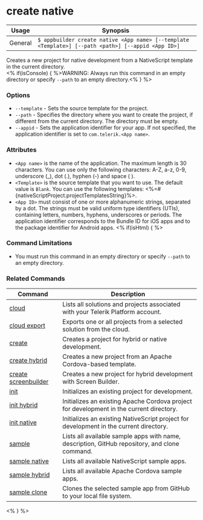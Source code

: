 create native
==========

Usage | Synopsis
------|-------
General | `$ appbuilder create native <App name> [--template <Template>] [--path <path>] [--appid <App ID>]`

Creates a new project for native development from a NativeScript template in the current directory.  
<% if(isConsole) { %>WARNING: Always run this command in an empty directory or specify `--path` to an empty directory.<% } %>
### Options
* `--template` - Sets the source template for the project.
* `--path` - Specifies the directory where you want to create the project, if different from the current directory. The directory must be empty.
* `--appid` - Sets the application identifier for your app. If not specified, the application identifier is set to `com.telerik.<App name>`. 

### Attributes
* `<App name>` is the name of the application. The maximum length is 30 characters. You can use only the following characters: A-Z, a-z, 0-9, underscore (_), dot (.), hyphen (-) and space ( ).
* `<Template>` is the source template that you want to use. The default value is `Blank`. You can use the following templates: <%=#{nativeScriptProject.projectTemplatesString}%>.
* `<App ID>` must consist of one or more alphanumeric strings, separated by a dot. The strings must be valid uniform type identifiers (UTIs), containing letters, numbers, hyphens, underscores or periods. The application identifier corresponds to the Bundle ID for iOS apps and to the package identifier for Android apps. 
<% if(isHtml) { %>
### Command Limitations

* You must run this command in an empty directory or specify `--path` to an empty directory.

### Related Commands

Command | Description
----------|----------
[cloud](cloud.html) | Lists all solutions and projects associated with your Telerik Platform account.
[cloud export](cloud-export.html) | Exports one or all projects from a selected solution from the cloud.
[create](create.html) | Creates a project for hybrid or native development.
[create hybrid](create-hybrid.html) | Creates a new project from an Apache Cordova-based template.
[create screenbuilder](create-screenbuilder.html) | Creates a new project for hybrid development with Screen Builder.
[init](init.html) | Initializes an existing project for development.
[init hybrid](init-hybrid.html) | Initializes an existing Apache Cordova project for development in the current directory.
[init native](init-native.html) | Initializes an existing NativeScript project for development in the current directory.
[sample](sample.html) | Lists all available sample apps with name, description, GitHub repository, and clone command.
[sample native](sample-native.html) | Lists all available NativeScript sample apps.
[sample hybrid](sample-hybrid.html) | Lists all available Apache Cordova sample apps.
[sample clone](sample-clone.html) | Clones the selected sample app from GitHub to your local file system.
<% } %>